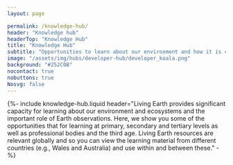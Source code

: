 ```yaml
---
layout: page

permalink: /knowledge-hub/
header: "Knowledge hub"
headerTop: "Knowledge Hub"
title: "Knowledge Hub"
subtitle: "Opportunities to learn about our environment and how it is changing."
image: "/assets/img/hubs/developer-hub/developer_koala.png"
background: "#252C0B"
nocontact: true
nobuttons: true
Nosvg: false
---
```


{%-
include knowledge-hub.liquid
header="Living Earth provides significant capacity for learning about our environment and ecosystems and the important role of Earth observations.    Here, we show you some of the opportunities that for learning at primary, secondary and tertiary levels as well as professional bodies and the third age.   Living Earth resources are relevant globally and so you can view the learning material from different countries (e.g., Wales and Australia) and use within and between these."
-%}

